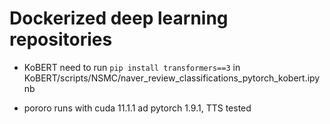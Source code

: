 # Dockerized deep learning repositories

- KoBERT
need to run `pip install transformers==3` in KoBERT/scripts/NSMC/naver_review_classifications_pytorch_kobert.ipynb

- pororo
runs with cuda 11.1.1 ad pytorch 1.9.1, TTS tested

